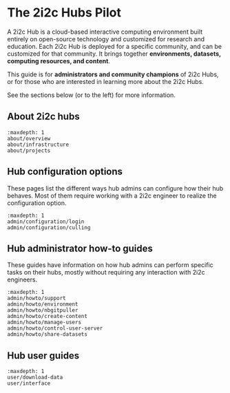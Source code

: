 # The 2i2c Hubs Pilot

A 2i2c Hub is a cloud-based interactive computing environment built entirely on open-source technology and customized for research and education.
Each 2i2c Hub is deployed for a specific community, and can be customized for that community.
It brings together **environments, datasets, computing resources, and content**.

This guide is for **administrators and community champions** of 2i2c Hubs, or for those who are interested in learning more about the 2i2c Hubs.

See the sections below (or to the left) for more information.


## About 2i2c hubs

```{toctree}
:maxdepth: 1
about/overview
about/infrastructure
about/projects
```


## Hub configuration options

These pages list the different ways hub admins can configure how
their hub behaves. Most of them require working with a 2i2c engineer
to realize the configuration option.

```{toctree}
:maxdepth: 1
admin/configuration/login
admin/configuration/culling
```

## Hub administrator how-to guides

These guides have information on how hub admins can perform specific
tasks on their hubs, mostly without requiring any interaction with
2i2c engineers.

```{toctree}
:maxdepth: 1
admin/howto/support
admin/howto/environment
admin/howto/nbgitpuller
admin/howto/create-content
admin/howto/manage-users
admin/howto/control-user-server
admin/howto/share-datasets

```

## Hub user guides

```{toctree}
:maxdepth: 1
user/download-data
user/interface
```

